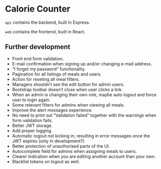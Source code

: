 # Calorie Counter

`api` contains the backend, built in Express.

`web` contains the frontend, built in React.

## Further development

- Front end form validation.
- E-mail confirmation when signing up and/or changing e-mail address.
- "I forgot my password" functionality.
- Pagination for all listings of meals and users.
- Action for reseting all meal filters.
- Managers shouldn’t see the edit button for admin users.
- Bootstrap toolbar doesn’t close when user clicks a link.
- When an admin is changing their own role, maybe auto logout and force user to login again.
- Some relevant filters for admins when viewing all meals.
- Improve the alert messages experience.
- No need to print out “Validation failed” together with the warnings when form validation fails.
- Better JWT storage.
- Add proper logging.
- Automatic logout not kicking in, resulting in error messages once the JWT expires (only in development?).
- Better protection of unauthorised parts of the UI.
- Autocomplete field for admins when assigning meals to users.
- Clearer indication when you are editing another account than your own.
- Blacklist tokens on logout as well.
